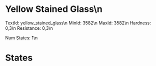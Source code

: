 # Yellow Stained Glass\n
TextId: yellow_stained_glass\n
MinId: 3582\n
MaxId: 3582\n
Hardness: 0,3\n
Resistance: 0,3\n

Num States: 1\n
# States
```

```